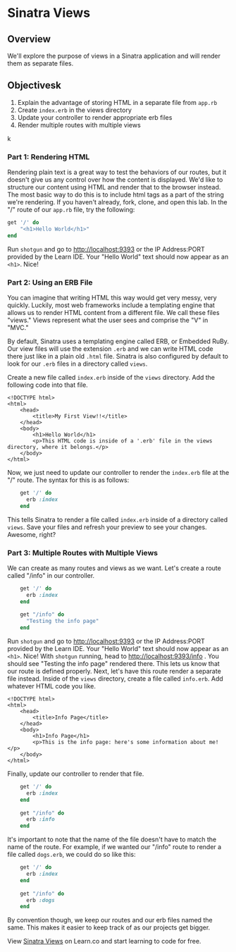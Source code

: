 # Sinatra Views

## Overview

We'll explore the purpose of views in a Sinatra application and will render them as separate files.

## Objectivesk

1. Explain the advantage of storing HTML in a separate file from `app.rb`
2. Create `index.erb` in the views directory
3. Update your controller to render appropriate erb files
2. Render multiple routes with multiple views

k
### Part 1: Rendering HTML

Rendering plain text is a great way to test the behaviors of our routes, but it doesn't give us any control over how the content is displayed. We'd like to structure our content using HTML and render that to the browser instead. The most basic way to do this is to include html tags as a part of the string we're rendering. If you haven't already, fork, clone, and open this lab. In the "/" route of our `app.rb` file, try the following:

```ruby
get '/' do
	"<h1>Hello World</h1>"
end
``` 

Run `shotgun` and go to [http://localhost:9393](http://localhost:9393) or the IP Address:PORT provided by the Learn IDE. Your "Hello World" text should now appear as an `<h1>`. Nice!

### Part 2: Using an ERB File

You can imagine that writing HTML this way would get very messy, very quickly. Luckily, most web frameworks include a templating engine that allows us to render HTML content from a different file. We call these files "views." Views represent what the user sees and comprise the "V" in "MVC."

By default, Sinatra uses a templating engine called ERB, or Embedded RuBy. Our view files will use the extension `.erb` and we can write HTML code there just like in a plain old `.html` file. Sinatra is also configured by default to look for our `.erb` files in a directory called `views`.

Create a new file called `index.erb` inside of the `views` directory. Add the following code into that file.

```erb
<!DOCTYPE html>
<html>
	<head>
		<title>My First View!!</title>
	</head>
	<body>
		<h1>Hello World</h1>
		<p>This HTML code is inside of a '.erb' file in the views directory, where it belongs.</p>
	</body>
</html>
```

Now, we just need to update our controller to render the `index.erb` file at the "/" route. The syntax for this is as follows:

```ruby
	get '/' do
	  erb :index
	end
``` 

This tells Sinatra to render a file called `index.erb` inside of a directory called `views`. Save your files and refresh your preview to see your changes. Awesome, right?

### Part 3: Multiple Routes with Multiple Views

We can create as many routes and views as we want. Let's create a route called "/info" in our controller.

```ruby
	get '/' do
	  erb :index
	end
	
	get "/info" do
	  "Testing the info page"
	end
```

Run `shotgun` and go to [http://localhost:9393](http://localhost:9393) or the IP Address:PORT provided by the Learn IDE. Your "Hello World" text should now appear as an `<h1>`. Nice!
With `shotgun` running, head to [http://localhost:9393/info](http://localhost:9393/info) . You should see "Testing the info page" rendered there. This lets us know that our route is defined properly. Next, let's have this route render a separate file instead. Inside of the `views` directory, create a file called `info.erb`. Add whatever HTML code you like.

```erb
<!DOCTYPE html>
<html>
	<head>
		<title>Info Page</title>
	</head>
	<body>
		<h1>Info Page</h1>
		<p>This is the info page: here's some information about me!</p>
	</body>
</html>
```

Finally, update our controller to render that file.

```ruby
	get '/' do
	  erb :index
	end
	
	get "/info" do
	  erb :info
	end
```

It's important to note that the name of the file doesn't have to match the name of the route. For example, if we wanted our "/info" route to render a file called `dogs.erb`, we could do so like this:

```ruby
	get '/' do
	  erb :index
	end
	
	get "/info" do
	  erb :dogs
	end
```

By convention though, we keep our routes and our erb files named the same. This makes it easier to keep track of as our projects get bigger.

<p data-visibility='hidden'>View <a href='https://learn.co/lessons/sinatra-views' title='Sinatra Views'>Sinatra Views</a> on Learn.co and start learning to code for free.</p>
